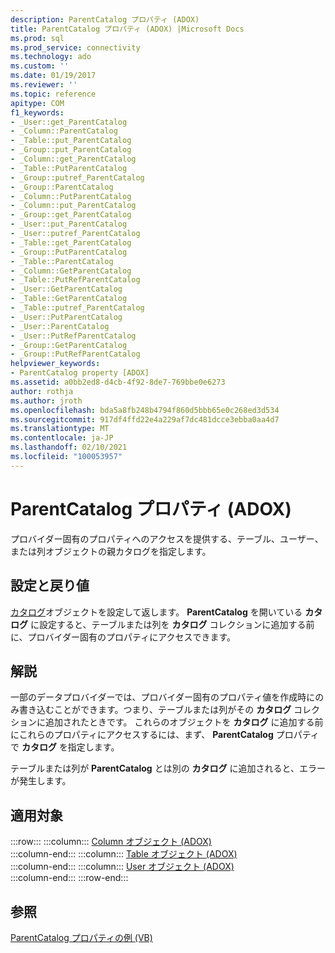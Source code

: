 ```yaml
---
description: ParentCatalog プロパティ (ADOX)
title: ParentCatalog プロパティ (ADOX) |Microsoft Docs
ms.prod: sql
ms.prod_service: connectivity
ms.technology: ado
ms.custom: ''
ms.date: 01/19/2017
ms.reviewer: ''
ms.topic: reference
apitype: COM
f1_keywords:
- _User::get_ParentCatalog
- _Column::ParentCatalog
- _Table::put_ParentCatalog
- _Group::put_ParentCatalog
- _Column::get_ParentCatalog
- _Table::PutParentCatalog
- _Group::putref_ParentCatalog
- _Group::ParentCatalog
- _Column::PutParentCatalog
- _Column::put_ParentCatalog
- _Group::get_ParentCatalog
- _User::put_ParentCatalog
- _User::putref_ParentCatalog
- _Table::get_ParentCatalog
- _Group::PutParentCatalog
- _Table::ParentCatalog
- _Column::GetParentCatalog
- _Table::PutRefParentCatalog
- _User::GetParentCatalog
- _Table::GetParentCatalog
- _Table::putref_ParentCatalog
- _User::PutParentCatalog
- _User::ParentCatalog
- _User::PutRefParentCatalog
- _Group::GetParentCatalog
- _Group::PutRefParentCatalog
helpviewer_keywords:
- ParentCatalog property [ADOX]
ms.assetid: a0bb2ed8-d4cb-4f92-8de7-769bbe0e6273
author: rothja
ms.author: jroth
ms.openlocfilehash: bda5a8fb248b4794f860d5bbb65e0c268ed3d534
ms.sourcegitcommit: 917df4ffd22e4a229af7dc481dcce3ebba0aa4d7
ms.translationtype: MT
ms.contentlocale: ja-JP
ms.lasthandoff: 02/10/2021
ms.locfileid: "100053957"
---
```

# <a name="parentcatalog-property-adox"></a>ParentCatalog プロパティ (ADOX)
プロバイダー固有のプロパティへのアクセスを提供する、テーブル、ユーザー、または列オブジェクトの親カタログを指定します。  
  
## <a name="settings-and-return-values"></a>設定と戻り値  
 [カタログ](./catalog-object-adox.md)オブジェクトを設定して返します。 **ParentCatalog** を開いている **カタログ** に設定すると、テーブルまたは列を **カタログ** コレクションに追加する前に、プロバイダー固有のプロパティにアクセスできます。  
  
## <a name="remarks"></a>解説  
 一部のデータプロバイダーでは、プロバイダー固有のプロパティ値を作成時にのみ書き込むことができます。つまり、テーブルまたは列がその **カタログ** コレクションに追加されたときです。 これらのオブジェクトを **カタログ** に追加する前にこれらのプロパティにアクセスするには、まず、 **ParentCatalog** プロパティで **カタログ** を指定します。  
  
 テーブルまたは列が **ParentCatalog** とは別の **カタログ** に追加されると、エラーが発生します。  
  
## <a name="applies-to"></a>適用対象  

:::row:::
    :::column:::
        [Column オブジェクト (ADOX)](./column-object-adox.md)  
    :::column-end:::
    :::column:::
        [Table オブジェクト (ADOX)](./table-object-adox.md)  
    :::column-end:::
    :::column:::
        [User オブジェクト (ADOX)](./user-object-adox.md)  
    :::column-end:::
:::row-end:::

## <a name="see-also"></a>参照  
 [ParentCatalog プロパティの例 (VB)](./parentcatalog-property-example-vb.md)